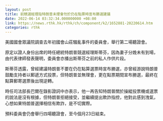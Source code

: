 ```yaml
---
layout: post
title: 前競選經理指特朗普未理會勿於仍在點票時宣布勝選建議
date: 2022-06-14 03:32:34.000000000 +08:00
link: https://news.rthk.hk/rthk/ch/component/k2/1652881-20220614.htm
categories: rthk
---
```


美國國會眾議院調查去年初國會山莊騷亂事件的委員會，舉行第二場聽證會。

原定以證人身份出席的時任總統特朗普競選經理斯蒂芬，因為妻子分娩未有到場，由代表律師發表聲明，委員會亦播出斯蒂芬之前的私人作供片段。

斯蒂芬透露，曾經建議特朗普不要在仍在點算選票時宣布勝選，亦曾經游說特朗普鼓勵支持者以郵遞方式投票，但特朗普並無理會，更在點票期間宣布勝選，最終在點算郵寄選票後出現逆轉。

時任司法部長巴爾在錄影證詞中亦表示，他一再告知特朗普關於操縱投票機或選票的說法是沒有根據，但特朗普拒絕接受，並繼續提出欺詐指控，他對此感到洩氣，心想如果特朗普選擇相信有欺詐，是不切實際。

預料委員會仍會舉行四場聽證會，至今個月23日結束。
